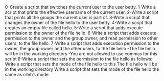 0-Create a script that switches the current user to the user betty.
1-Write a script that prints the effective username of the current user.
2-Write a script that prints all the groups the current user is part of.
3-Write a script that changes the owner of the file hello to the user betty.
4-Write a script that creates an empty file called hello.
5-Write a script that adds execute permission to the owner of the file hello.
6-Write a script that adds execute permission to the owner and the group owner, and read permission to other users, to the file hello.
7-Write a script that adds execution permission to the owner, the group owner and the other users, to the file hello
-The file hello will be in the working directory
-You are not allowed to use commas for this script
8-Write a script that sets the permission to the file hello as follows:
Write a script that sets the mode of the file hello to this  The file hello will be in the working directory
Write a script that sets the mode of the file hello the same as olleh’s mode.
